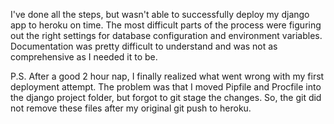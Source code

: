 I've done all the steps, but wasn't able to successfully deploy my django app to heroku on time.
The most difficult parts of the process were figuring out the right settings for database configuration and environment variables. Documentation was pretty difficult to understand and was not as comprehensive as I needed it to be.

P.S. After a good 2 hour nap, I finally realized what went wrong with my first deployment attempt. The problem was that I moved Pipfile and Procfile into the django project folder, but forgot to git stage the changes. So, the git did not remove these files after my original git push to heroku.